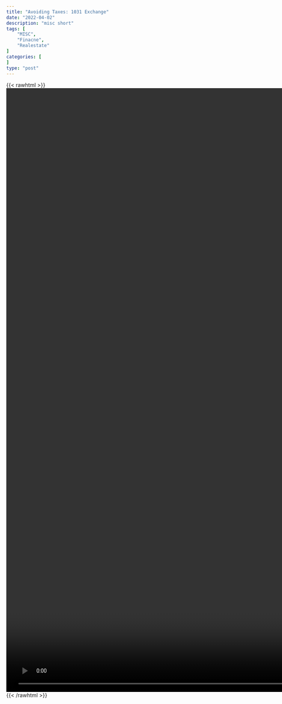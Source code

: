 ```yaml
---
title: "Avoiding Taxes: 1031 Exchange"
date: "2022-04-02"
description: "misc short"
tags: [
    "MISC",
    "Finacne",
    "Realestate"
]
categories: [
]
type: "post"
---
```

{{< rawhtml >}}
    <video style="height:40vh;width:auto" overflow="hidden" controls>
        <source src="https://clips.dev00ps.com/MISC/Avoiding_Taxes_Legally_the_1031_exchange..mp4" type="video/mp4"> 
    </video>
{{< /rawhtml >}}